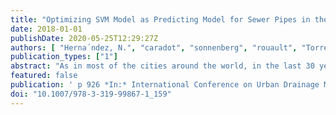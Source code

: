 ```yaml
---
title: "Optimizing SVM Model as Predicting Model for Sewer Pipes in the Two Main Cities in Colombia"
date: 2018-01-01
publishDate: 2020-05-25T12:29:27Z
authors: [ "Herna´ndez, N.", "caradot", "sonnenberg", "rouault", "Torres, A." ]
publication_types: ["1"]
abstract: "As in most of the cities around the world, in the last 30 years Latin-American ones have focused on investing in building infrastructure to provide sewer and water services to the communities. However, these infrastructures are going aging day to day. The municipalities need to extend management activities by the development of support tools such as deterioration models to face the aging problem. In the literature of sewer asset management, SVM has been a useful tool to predict and forecast the structural condition of pipes. In this work, the use of differential evolution method as optimization tool was implemented to find the optimal hyper-parameters for SVM models. The SVM models were applied in the main cities of Colombia (Bogota and Medellin) given as a result that the optimized SVM model provides less than 5% of deviation in the prediction of structural conditions in both cities."
featured: false
publication: ' p 926 *In:* International Conference on Urban Drainage Modelling: UDM 2018'
doi: "10.1007/978-3-319-99867-1_159"
---
```


